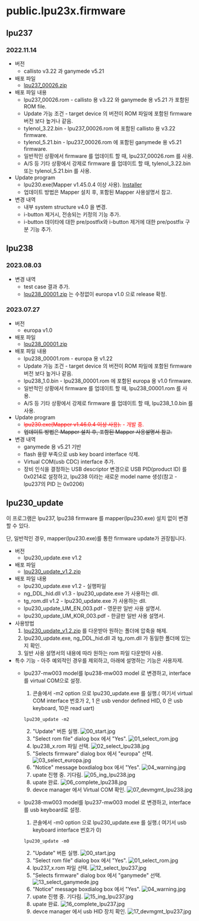 # public.lpu23x.firmware

## lpu237
### 2022.11.14
* 버전
  * callisto v3.22 과  ganymede v5.21
* 배포 파일
  * [lpu237_00026.zip](./lpu237/lpu237_00026.zip)
* 배포 파일 내용
  * lpu237_00026.rom - callisto 용 v3.22 와 ganymede 용 v5.21 가 포함된 ROM file.
  * Update 가능 조건 - target device 의 버전이 ROM 파일에 포함된 firmware 버전 보다 높거나 같음.
  * tylenol_3.22.bin - lpu237_00026.rom 에 포함된 callisto 용 v3.22 firmware.
  * tylenol_5.21.bin - lpu237_00026.rom 에 포함된 ganymede 용 v5.21 firmware.
  * 일반적인 상황에서 firmware 를 업데이트 할 때, lpu237_00026.rom 를 사용.
  * A/S 등 기타 상황에서 강제로 firmware 를 업데이트 할 때, tylenol_3.22.bin 또는 tylenol_5.21.bin 를 사용.
* Update program
  * lpu230.exe(Mapper v1.45.0.4 이상 사용). [Installer](https://github.com/elpusk/public.lpu237.software)
  * 업데이트 방법은 Mapper 설치 후, 포함된 Mapper 사용설명서 참고. 
* 변경 내역
  * 내부 system structure v4.0 을 변경.
  * i-button 제거시, 전송되는 키정의 기능 추가.
  * i-button 데이타에 대한 pre/postfix와 i-button 제거에 대한 pre/postfix 구분 기능 추가.

## lpu238
### 2023.08.03
* 변경 내역
  * test case 결과 추가.
  * [lpu238_00001.zip](./lpu238/lpu238_rom00001.zip) 는 수정없이 europa v1.0 으로 release 확정.
### 2023.07.27
* 버전
  * europa v1.0
* 배포 파일
  * [lpu238_00001.zip](./lpu238/lpu238_rom00001.zip)
* 배포 파일 내용
  * lpu238_00001.rom - europa 용 v1.22
  * Update 가능 조건 - target device 의 버전이 ROM 파일에 포함된 firmware 버전 보다 높거나 같음.
  * lpu238_1.0.bin - lpu238_00001.rom 에 포함된 europa 용 v1.0 firmware.
  * 일반적인 상황에서 firmware 를 업데이트 할 때, lpu238_00001.rom 를 사용.
  * A/S 등 기타 상황에서 강제로 firmware 를 업데이트 할 때, lpu238_1.0.bin 를 사용.
* Update program
  * <span style="color:red;">~~lpu230.exe(Mapper v1.46.0.4 이상 사용).~~ - 개발 중.</span>
  * ~~업데이트 방법은 Mapper 설치 후, 포함된 Mapper 사용설명서 참고.~~
* 변경 내역
  * ganymede 용 v5.21 기반
  * flash 용량 부족으로 usb key board interface 삭제.
  * Virtual COM(usb CDC) interface 추가.
  * 장비 인식을 결정하는 USB descriptor 변경으로 USB PID(product ID) 를 0x0214로 설정하고, lpu238 이라는 새로운 model name 생성(참고 - lpu237의 PID 는 0x0206)


## lpu230_update
이 프로그램은 lpu237, lpu238 firmware 를 mapper(lpu230.exe) 설치 없이 변경 할 수 있다.

단, 일반적인 경우, mapper(lpu230.exe)를 통한 firmware update가 권장됩니다.

* 버전
  * lpu230_update.exe v1.2
* 배포 파일
  * [lpu230_update_v1.2.zip](./lpu230_update/lpu230_update_v1.2.zip)
* 배포 파일 내용
  * lpu230_update.exe v1.2 - 실행파일
  * ng_DDL_hid.dll v1.3 - lpu230_update.exe 가 사용하는 dll.
  * tg_rom.dll v1.2 - lpu230_update.exe 가 사용하는 dll.
  * lpu230_update_UM_EN_003.pdf - 영문판 일반 사용 설명서.
  * lpu230_update_UM_KOR_003.pdf - 한글판 일반 사용 설명서.
* 사용방법
  1. [lpu230_update_v1.2.zip](./lpu230_update/lpu230_update_v1.2.zip) 를 다운받아 원하는 폴더에 압축을 해제.
  2. lpu230_update.exe, ng_DDL_hid.dll 과 tg_rom.dll 가 동일한 폴더에 있는지 확인.
  3. 일반 사용 설명서의 내용에 따라 원하는 rom 파일 다운받아 사용.
* 특수 기능 - 아주 예외적인 경우를 제외하고, 아래에 설명하는 기능은 사용자제.
  * lpu237-mw003 model를 lpu238-mw003 model 로 변경하고, interface를 virtual COM으로 설정.
    1. 콘솔에서 -m2 option 으로 lpu230_update.exe 를 실행.( 여기서 virtual COM interface 번호가 2, 1 은 usb vendor defined HID, 0 은 usb keyboard, 10은 read uart)
    ``` 
    lpu230_update -m2 
    ```
    2. "Update" 버튼 실행.
    ![00_start.jpg](./img/00_start.jpg)
    3. "Select rom file" dialog box 에서 "Yes".
    ![01_select_rom.jpg](./img/01_select_rom.jpg)
    4. lpu238_x.rom 파일 선택.
    ![02_select_lpu238.jpg](./img/02_select_lpu238.jpg)
    5. "Selects firmware" dialog box 에서 "europa" 선택.
    ![03_select_europa.jpg](./img/03_select_europa.jpg)
    6. "Notice" message boxdialog box 에서 "Yes".
    ![04_warning.jpg](./img/04_warning.jpg)
    7. upate 진행 중. 기다림.
    ![05_ing_lpu238.jpg](./img/05_ing_lpu238.jpg)
    8. upate 완료.
    ![06_complete_lpu238.jpg](./img/06_complete_lpu238.jpg)
    8. devce manager 에서 Virtual COM 확인.
    ![07_devmgmt_lpu238.jpg](./img/07_devmgmt_lpu238.jpg)


  * lpu238-mw003 model를 lpu237-mw003 model 로 변경하고, interface를 usb keyboard로 설정.
    1. 콘솔에서 -m0 option 으로 lpu230_update.exe 를 실행.( 여기서 usb keyboard interface 번호가 0)
    ``` 
    lpu230_update -m0 
    ```
    2. "Update" 버튼 실행.
    ![00_start.jpg](./img/00_start.jpg)
    3. "Select rom file" dialog box 에서 "Yes".
    ![01_select_rom.jpg](./img/01_select_rom.jpg)
    4. lpu237_x.rom 파일 선택.
    ![12_select_lpu237.jpg](./img/12_select_lpu237.jpg)
    5. "Selects firmware" dialog box 에서 "ganymede" 선택.
    ![13_select_ganymede.jpg](./img/13_select_ganymede.jpg)
    6. "Notice" message boxdialog box 에서 "Yes".
    ![04_warning.jpg](./img/04_warning.jpg)
    7. upate 진행 중. 기다림.
    ![15_ing_lpu237.jpg](./img/15_ing_lpu237.jpg)
    8. upate 완료.
    ![16_complete_lpu237.jpg](./img/16_complete_lpu237.jpg)
    8. devce manager 에서 usb HID 장치 확인.
    ![17_devmgmt_lpu237.jpg](./img/17_devmgmt_lpu237.jpg)

    
